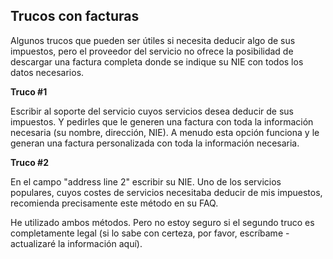 ## Trucos con facturas

Algunos trucos que pueden ser útiles si necesita deducir algo de sus impuestos, pero el proveedor del servicio no ofrece la posibilidad de descargar una factura completa donde se indique su NIE con todos los datos necesarios.

**Truco #1**

Escribir al soporte del servicio cuyos servicios desea deducir de sus impuestos. Y pedirles que le generen una factura con toda la información necesaria (su nombre, dirección, NIE). A menudo esta opción funciona y le generan una factura personalizada con toda la información necesaria.

**Truco #2**

En el campo "address line 2" escribir su NIE. Uno de los servicios populares, cuyos costes de servicios necesitaba deducir de mis impuestos, recomienda precisamente este método en su FAQ.

He utilizado ambos métodos. Pero no estoy seguro si el segundo truco es completamente legal (si lo sabe con certeza, por favor, escríbame - actualizaré la información aquí). 

